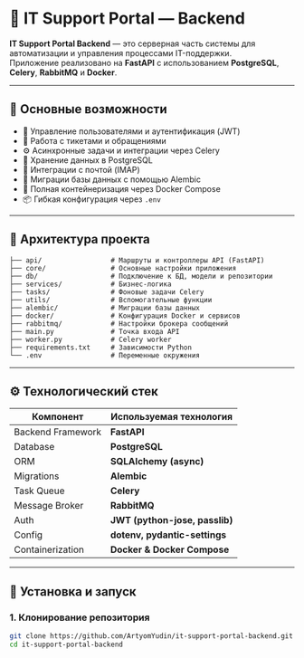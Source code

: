 # 🧰 IT Support Portal — Backend

**IT Support Portal Backend** — это серверная часть системы для автоматизации и управления процессами IT-поддержки.  
Приложение реализовано на **FastAPI** с использованием **PostgreSQL**, **Celery**, **RabbitMQ** и **Docker**.

---

## 🚀 Основные возможности

- 👥 Управление пользователями и аутентификация (JWT)
- 🎫 Работа с тикетами и обращениями
- ⚙️ Асинхронные задачи и интеграции через Celery
- 💾 Хранение данных в PostgreSQL
- 📨 Интеграции с почтой (IMAP)
- 🔄 Миграции базы данных с помощью Alembic
- 🐳 Полная контейнеризация через Docker Compose
- 📦 Гибкая конфигурация через `.env`

---

## 🧱 Архитектура проекта
```
├── api/                 # Маршруты и контроллеры API (FastAPI)
├── core/                # Основные настройки приложения
├── db/                  # Подключение к БД, модели и репозитории
├── services/            # Бизнес-логика
├── tasks/               # Фоновые задачи Celery
├── utils/               # Вспомогательные функции
├── alembic/             # Миграции базы данных
├── docker/              # Конфигурация Docker и сервисов
├── rabbitmq/            # Настройки брокера сообщений
├── main.py              # Точка входа API
├── worker.py            # Celery worker
├── requirements.txt     # Зависимости Python
└── .env                 # Переменные окружения
```

---

## ⚙️ Технологический стек

| Компонент | Используемая технология |
|------------|-------------------------|
| Backend Framework | **FastAPI** |
| Database | **PostgreSQL** |
| ORM | **SQLAlchemy (async)** |
| Migrations | **Alembic** |
| Task Queue | **Celery** |
| Message Broker | **RabbitMQ** |
| Auth | **JWT (python-jose, passlib)** |
| Config | **dotenv, pydantic-settings** |
| Containerization | **Docker & Docker Compose** |

---

## 🧩 Установка и запуск

### 1. Клонирование репозитория
```bash
git clone https://github.com/ArtyomYudin/it-support-portal-backend.git
cd it-support-portal-backend

